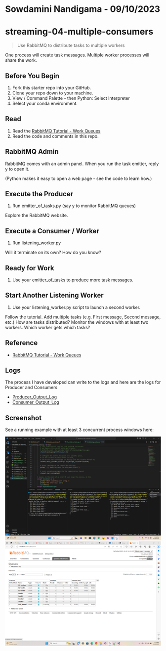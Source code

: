 # Sowdamini Nandigama - 09/10/2023
# streaming-04-multiple-consumers

> Use RabbitMQ to distribute tasks to multiple workers

One process will create task messages. Multiple worker processes will share the work. 


## Before You Begin

1. Fork this starter repo into your GitHub.
1. Clone your repo down to your machine.
1. View / Command Palette - then Python: Select Interpreter
1. Select your conda environment. 

## Read

1. Read the [RabbitMQ Tutorial - Work Queues](https://www.rabbitmq.com/tutorials/tutorial-two-python.html)
1. Read the code and comments in this repo.

## RabbitMQ Admin 

RabbitMQ comes with an admin panel. When you run the task emitter, reply y to open it. 

(Python makes it easy to open a web page - see the code to learn how.)

## Execute the Producer

1. Run emitter_of_tasks.py (say y to monitor RabbitMQ queues)

Explore the RabbitMQ website.

## Execute a Consumer / Worker

1. Run listening_worker.py

Will it terminate on its own? How do you know? 

## Ready for Work

1. Use your emitter_of_tasks to produce more task messages.

## Start Another Listening Worker 

1. Use your listening_worker.py script to launch a second worker. 

Follow the tutorial. 
Add multiple tasks (e.g. First message, Second message, etc.)
How are tasks distributed? 
Monitor the windows with at least two workers. 
Which worker gets which tasks?


## Reference

- [RabbitMQ Tutorial - Work Queues](https://www.rabbitmq.com/tutorials/tutorial-two-python.html)

## Logs
The process I have developed can write to the logs and here are the logs for Producer and Consumers
 - [Producer_Output_Log](https://github.com/SowdaminiN/streaming-04-multiple-consumers/blob/main/task_queue3_producer_file.log "Producer Log")
 - [Consumer_Output_Log](https://github.com/SowdaminiN/streaming-04-multiple-consumers/blob/main/task_queue3_consumer_file.log "Consumer Log")

## Screenshot

See a running example with at least 3 concurrent process windows here:

![Concurrent Processes - Powershell](https://github.com/SowdaminiN/streaming-04-multiple-consumers/blob/main/Output_Updated.png "Output")
![Concurrent Processes - Admin](https://github.com/SowdaminiN/streaming-04-multiple-consumers/blob/main/Admin_Output.png "Output Admin")